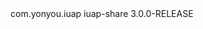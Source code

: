 <dependency>
  <groupId>com.yonyou.iuap</groupId>
  <artifactId>iuap-share</artifactId>
  <version>3.0.0-RELEASE</version>
</dependency>

